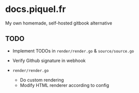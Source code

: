# docs.piquel.fr

My own homemade, self-hosted gitbook alternative

## TODO

- Implement TODOs in `render/render.go` & `source/source.go`

- Verify Github signature in webhook
- `render/render.go`
  - Do custom rendering
  - Modify HTML renderer according to config
